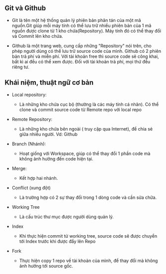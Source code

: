 ## Git và Github

- Git là tên một hệ thống quản lý phiên bản phân tán của một mã nguồn.Git giúp mỗi máy tính có thể lưu trữ nhiều phiên bản của 1 mã nguồn được clone từ 1 kho chứa(Repository). Máy tính đó có thể thay đổi và Commit lên kho chứa.

- Github là một trang web, cung cấp những "Repository" nói trên, cho phép người dùng có thể lưu trữ source code của mình. Github có 2 phiên bản trả phí và miễn phí. Với tài khoản free thì source code sẽ công khai, bất kì ai đều có thể xem được. Đối với tài khoản trả phí, mọi thứ đều riêng tư.


## Khái niệm, thuật ngữ cơ bản

- Local repository:
	- Là những kho chứa cục bộ (thường là các máy tính cá nhân). Có thể clone và commit source code từ Remote repo với local repo

- Remote Repository:
	- Là những kho chứa bên ngoài ( truy cập qua Internet), để chia sẻ giữa nhiều người. Vd: Github


- Branch (Nhánh):
	- Hoạt giống với Workspace, giúp có thể thay đổi 1 phần code mà không ảnh hưởng đến code hiện tại.

- Merge:
	- Kết hợp hai nhánh.

- Conflict (xung đột)
	- Là trường hợp có 2 sự thay đổi trong 1 dòng code và cần sửa chữa.

- Working Tree
	- Là cấu trúc thư mục được người dùng quản lý.

- Index
	- Khi thực hiện commit từ working tree, source code sẽ được chuyển tới Index trước khi được đẩy lên Repo

- Fork
	- Thực hiện copy 1 repo về tài khoản của mình, để thay đổi mà không ảnh hưởng tới source gốc.


